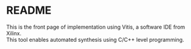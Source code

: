 # README

This is the front page of implementation using Vitis, a software IDE from Xilinx.  
This tool enables automated synthesis using C/C++ level programming.  
